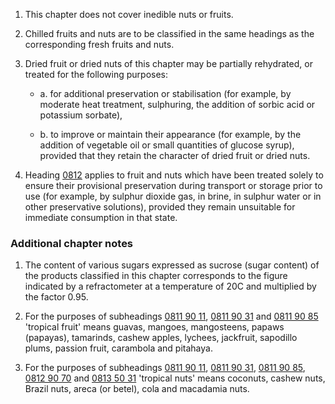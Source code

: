 1. This chapter does not cover inedible nuts or fruits.

2. Chilled fruits and nuts are to be classified in the same headings as the corresponding fresh fruits and nuts.

3. Dried fruit or dried nuts of this chapter may be partially rehydrated, or treated for the following purposes:

	- a. for additional preservation or stabilisation (for example, by moderate heat treatment, sulphuring, the addition of sorbic acid or potassium sorbate),

	- b. to improve or maintain their appearance (for example, by the addition of vegetable oil or small quantities of glucose syrup), provided that they retain the character of dried fruit or dried nuts.

4. Heading [0812](/headings/0812) applies to fruit and nuts which have been treated solely to ensure their provisional preservation during transport or storage prior to use (for example, by sulphur dioxide gas, in brine, in sulphur water or in other preservative solutions), provided they remain unsuitable for immediate consumption in that state. 

### Additional chapter notes

1. The content of various sugars expressed as sucrose (sugar content) of the products classified in this chapter corresponds to the figure indicated by a refractometer at a temperature of 20C and multiplied by the factor 0.95.

2. For the purposes of subheadings [0811 90 11](/subheadings/0811901100-80), [0811 90 31](/subheadings/0811903100-80) and [0811 90 85](/subheadings/0811908500-80) 'tropical fruit' means guavas, mangoes, mangosteens, papaws (papayas), tamarinds, cashew apples, lychees, jackfruit, sapodillo plums, passion fruit, carambola and pitahaya.

3. For the purposes of subheadings [0811 90 11](/subheadings/0811901100-80), [0811 90 31](/subheadings/0811903100-80), [0811 90 85](/subheadings/0811908500-80), [0812 90 70](/subheadings/0812907000-80) and [0813 50 31](/subheadings/0813503100-80) 'tropical nuts' means coconuts, cashew nuts, Brazil nuts, areca (or betel), cola and macadamia nuts.
